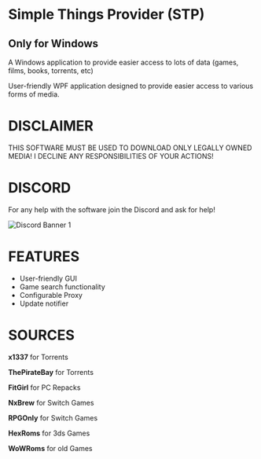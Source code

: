 # Simple Things Provider (STP)
## Only for Windows
A Windows application to provide easier access to lots of data (games, films, books, torrents, etc)

User-friendly WPF application designed to provide easier access to various forms of media.

# DISCLAIMER
THIS SOFTWARE MUST BE USED TO DOWNLOAD ONLY LEGALLY OWNED MEDIA! I DECLINE ANY RESPONSIBILITIES OF YOUR ACTIONS!

# DISCORD
For any help with the software join the Discord and ask for help!

![Discord Banner 1](https://discordapp.com/api/guilds/857306107113766912/widget.png?style=banner1)

# FEATURES
* User-friendly GUI
* Game search functionality
* Configurable Proxy
* Update notifier

# SOURCES
**x1337** for Torrents

**ThePirateBay** for Torrents

**FitGirl** for PC Repacks

**NxBrew** for Switch Games

**RPGOnly** for Switch Games

**HexRoms** for 3ds Games

**WoWRoms** for old Games

